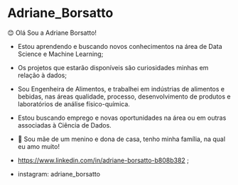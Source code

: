 # Adriane_Borsatto
😊 Olá Sou a Adriane Borsatto! 
- Estou aprendendo e buscando novos conhecimentos na área de Data Science e Machine Learning;
- Os projetos que estarão disponíveis são curiosidades minhas em relação à dados;
- Sou Engenheira de Alimentos, e trabalhei em indústrias de alimentos e bebidas, nas áreas qualidade, processo, desenvolvimento de produtos e laboratórios de análise físico-química.
- Estou buscando emprego e novas oportunidades na área ou em outras associadas à Ciência de Dados.
- 💖 Sou mãe de um menino e dona de casa, tenho minha família, na qual eu amo muito!
 
 - https://www.linkedin.com/in/adriane-borsatto-b808b382 ;
  - instagram: adriane_borsatto
